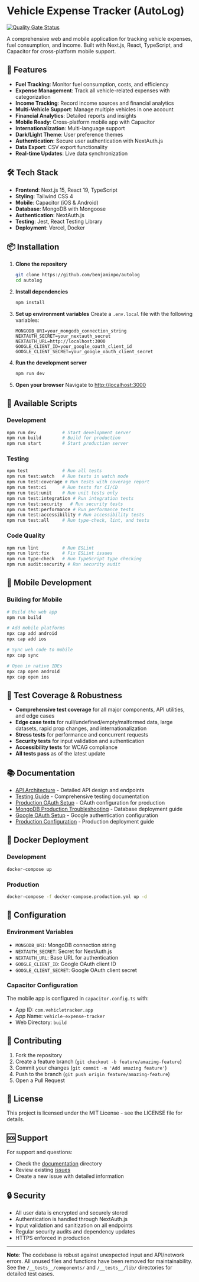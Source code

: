 # Vehicle Expense Tracker (AutoLog)

[![Quality Gate Status](https://sonarcloud.io/api/project_badges/measure?project=benjaminpo_autolog&metric=alert_status)](https://sonarcloud.io/summary/new_code?id=benjaminpo_autolog)

A comprehensive web and mobile application for tracking vehicle expenses, fuel consumption, and income. Built with Next.js, React, TypeScript, and Capacitor for cross-platform mobile support.

## 🚗 Features

- **Fuel Tracking**: Monitor fuel consumption, costs, and efficiency
- **Expense Management**: Track all vehicle-related expenses with categorization
- **Income Tracking**: Record income sources and financial analytics
- **Multi-Vehicle Support**: Manage multiple vehicles in one account
- **Financial Analytics**: Detailed reports and insights
- **Mobile Ready**: Cross-platform mobile app with Capacitor
- **Internationalization**: Multi-language support
- **Dark/Light Theme**: User preference themes
- **Authentication**: Secure user authentication with NextAuth.js
- **Data Export**: CSV export functionality
- **Real-time Updates**: Live data synchronization

## 🛠️ Tech Stack

- **Frontend**: Next.js 15, React 19, TypeScript
- **Styling**: Tailwind CSS 4
- **Mobile**: Capacitor (iOS & Android)
- **Database**: MongoDB with Mongoose
- **Authentication**: NextAuth.js
- **Testing**: Jest, React Testing Library
- **Deployment**: Vercel, Docker

## 📦 Installation

1. **Clone the repository**
   ```sh
   git clone https://github.com/benjaminpo/autolog
   cd autolog
   ```

2. **Install dependencies**
   ```sh
   npm install
   ```

3. **Set up environment variables**
   Create a `.env.local` file with the following variables:
   ```env
   MONGODB_URI=your_mongodb_connection_string
   NEXTAUTH_SECRET=your_nextauth_secret
   NEXTAUTH_URL=http://localhost:3000
   GOOGLE_CLIENT_ID=your_google_oauth_client_id
   GOOGLE_CLIENT_SECRET=your_google_oauth_client_secret
   ```

4. **Run the development server**
   ```sh
   npm run dev
   ```

5. **Open your browser**
   Navigate to [http://localhost:3000](http://localhost:3000)

## 🚀 Available Scripts

### Development
```sh
npm run dev          # Start development server
npm run build        # Build for production
npm run start        # Start production server
```

### Testing
```sh
npm test             # Run all tests
npm run test:watch   # Run tests in watch mode
npm run test:coverage # Run tests with coverage report
npm run test:ci      # Run tests for CI/CD
npm run test:unit    # Run unit tests only
npm run test:integration # Run integration tests
npm run test:security   # Run security tests
npm run test:performance # Run performance tests
npm run test:accessibility # Run accessibility tests
npm run test:all     # Run type-check, lint, and tests
```

### Code Quality
```sh
npm run lint         # Run ESLint
npm run lint:fix     # Fix ESLint issues
npm run type-check   # Run TypeScript type checking
npm run audit:security # Run security audit
```

## 📱 Mobile Development

### Building for Mobile
```sh
# Build the web app
npm run build

# Add mobile platforms
npx cap add android
npx cap add ios

# Sync web code to mobile
npx cap sync

# Open in native IDEs
npx cap open android
npx cap open ios
```

## 🧪 Test Coverage & Robustness

- **Comprehensive test coverage** for all major components, API utilities, and edge cases
- **Edge case tests** for null/undefined/empty/malformed data, large datasets, rapid prop changes, and internationalization
- **Stress tests** for performance and concurrent requests
- **Security tests** for input validation and authentication
- **Accessibility tests** for WCAG compliance
- **All tests pass** as of the latest update

## 📚 Documentation

- [API Architecture](./docs/API_ARCHITECTURE.md) - Detailed API design and endpoints
- [Testing Guide](./docs/testing.md) - Comprehensive testing documentation
- [Production OAuth Setup](./docs/PRODUCTION_OAUTH_SETUP.md) - OAuth configuration for production
- [MongoDB Production Troubleshooting](./docs/MONGODB_PRODUCTION_TROUBLESHOOTING.md) - Database deployment guide
- [Google OAuth Setup](./GOOGLE_OAUTH_SETUP.md) - Google authentication configuration
- [Production Configuration](./PRODUCTION_CONFIG.md) - Production deployment guide

## 🐳 Docker Deployment

### Development
```sh
docker-compose up
```

### Production
```sh
docker-compose -f docker-compose.production.yml up -d
```

## 🔧 Configuration

### Environment Variables
- `MONGODB_URI`: MongoDB connection string
- `NEXTAUTH_SECRET`: Secret for NextAuth.js
- `NEXTAUTH_URL`: Base URL for authentication
- `GOOGLE_CLIENT_ID`: Google OAuth client ID
- `GOOGLE_CLIENT_SECRET`: Google OAuth client secret

### Capacitor Configuration
The mobile app is configured in `capacitor.config.ts` with:
- App ID: `com.vehicletracker.app`
- App Name: `vehicle-expense-tracker`
- Web Directory: `build`

## 🤝 Contributing

1. Fork the repository
2. Create a feature branch (`git checkout -b feature/amazing-feature`)
3. Commit your changes (`git commit -m 'Add amazing feature'`)
4. Push to the branch (`git push origin feature/amazing-feature`)
5. Open a Pull Request

## 📄 License

This project is licensed under the MIT License - see the LICENSE file for details.

## 🆘 Support

For support and questions:
- Check the [documentation](./docs/) directory
- Review existing [issues](../../issues)
- Create a new issue with detailed information

## 🔒 Security

- All user data is encrypted and securely stored
- Authentication is handled through NextAuth.js
- Input validation and sanitization on all endpoints
- Regular security audits and dependency updates
- HTTPS enforced in production

---

**Note**: The codebase is robust against unexpected input and API/network errors. All unused files and functions have been removed for maintainability. See the `/__tests__/components/` and `/__tests__/lib/` directories for detailed test cases.
